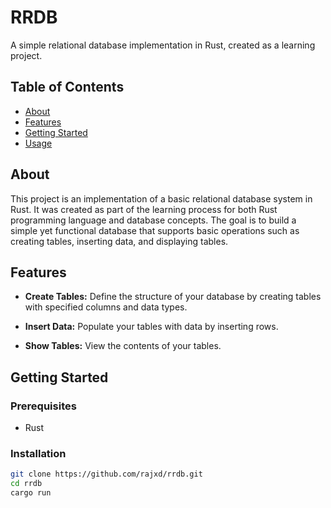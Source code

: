 # RRDB

A simple relational database implementation in Rust, created as a learning project.

## Table of Contents

- [About](#about)
- [Features](#features)
- [Getting Started](#getting-started)
- [Usage](#usage)


## About

This project is an implementation of a basic relational database system in Rust. It was created as part of the learning process for both Rust programming language and database concepts. The goal is to build a simple yet functional database that supports basic operations such as creating tables, inserting data, and displaying tables.

## Features

- **Create Tables:** Define the structure of your database by creating tables with specified columns and data types.

- **Insert Data:** Populate your tables with data by inserting rows.

- **Show Tables:** View the contents of your tables.


## Getting Started

### Prerequisites

- Rust 

### Installation

```bash
git clone https://github.com/rajxd/rrdb.git
cd rrdb
cargo run